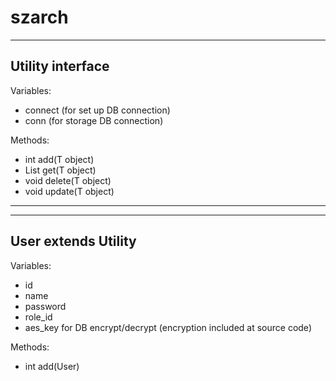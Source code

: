 # szarch

-----------------
Utility interface
-----------------

  Variables:
  - connect (for set up DB connection)
  - conn (for storage DB connection)

  Methods:
  - int add(T object)
  - List<T> get(T object)
  - void delete(T object)
  - void update(T object)

-------------------------------------------------------------------------------------------------------------------------------

--------------------
User extends Utility
--------------------
  
  Variables:
  - id
  - name
  - password
  - role_id
  - aes_key for DB encrypt/decrypt (encryption included at source code)
  
  Methods:
  - int add(User)

